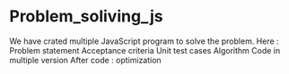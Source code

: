 # Problem_soliving_js
We have crated multiple JavaScript program to solve the problem.
Here :
Problem statement
Acceptance criteria
Unit test cases
Algorithm
Code in multiple version
After code : optimization

